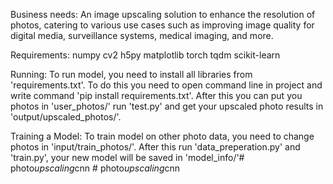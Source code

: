 Business needs:
    An image upscaling solution to enhance the resolution of photos, 
    catering to various use cases such as improving image quality for 
    digital media, surveillance systems, medical imaging, and more.

Requirements:
    numpy
    cv2
    h5py
    matplotlib
    torch
    tqdm
    scikit-learn

Running:
    To run model, you need to install all libraries from 'requirements.txt'. 
    To do this you need to open command line in project and write command 'pip install requirements.txt'.
    After this you can put you photos in 'user_photos/' run 'test.py' and 
    get your upscaled photo results in 'output/upscaled_photos/'.

Training a Model:
    To train model on other photo data, you need to change photos in 'input/train_photos/'. 
    After this run 'data_preperation.py' and 'train.py', your new model will be saved in 'model_info/'#   p h o t o _ u p s c a l i n g _ c n n  
 #   p h o t o _ u p s c a l i n g _ c n n  
 